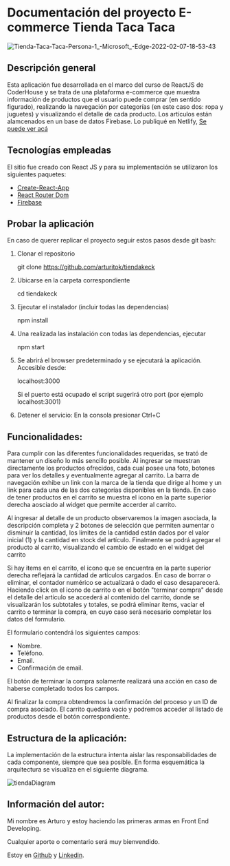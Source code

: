 # Documentación del proyecto E-commerce Tienda Taca Taca

![Tienda-Taca-Taca-Persona-1_-Microsoft_-Edge-2022-02-07-18-53-43](https://user-images.githubusercontent.com/87787593/152888273-ccf88664-ab53-4094-80bd-0ed65ce16b2b.gif)


## Descripción general

Esta aplicación fue desarrollada en el marco del curso de ReactJS de CoderHouse y se trata de una plataforma e-commerce que muestra información de productos que el usuario puede comprar (en sentido figurado), realizando la navegación por categorías (en este caso dos: ropa y juguetes) y visualizando el detalle de cada producto.
Los artículos están alamcenados en un base de datos Firebase.
Lo publiqué en Netlify, [Se puede ver acá](https://heuristic-clarke-0d9f87.netlify.app/)

## Tecnologías empleadas

El sitio fue creado con React JS y para su implementación se utilizaron los siguientes paquetes:

- [Create-React-App](https://create-react-app.dev/docs/getting-started)
- [React Router Dom](https://reacttraining.com/react-router/web/guides/quick-start)
- [Firebase](https://firebase.google.com/)

## Probar la aplicación

En caso de querer replicar el proyecto seguir estos pasos desde git bash:

1. Clonar el repositorio

   git clone https://github.com/arturitok/tiendakeck

2. Ubicarse en la carpeta correspondiente

   cd tiendakeck

3. Ejecutar el instalador (incluir todas las dependencias)

   npm install

4. Una realizada las instalación con todas las dependencias, ejecutar

   npm start

5. Se abrirá el browser predeterminado y se ejecutará la aplicación. Accesible desde:

   localhost:3000

   Si el puerto está ocupado el script sugerirá otro port (por ejemplo localhost:3001)

6. Detener el servicio:
   En la consola presionar Ctrl+C

## Funcionalidades:

Para cumplir con las diferentes funcionalidades requeridas, se trató de mantener un diseño lo más sencillo posible. Al ingresar se muestran directamente los productos ofrecidos, cada cual posee una foto, botones para ver los detalles y eventualmente agregar al carrito.
La barra de navegación exhibe un link con la marca de la tienda que dirige al home y un link para cada una de las dos categorías disponibles en la tienda.
En caso de tener productos en el carrito se muestra el icono en la parte superior derecha aosciado al widget que permite accerder al carrito.

Al ingresar al detalle de un producto observaremos la imagen asociada, la descripción completa y 2 botones de selección que permiten aumentar o disminuir la cantidad, los límites de la cantidad están dados por el valor inicial (1) y la cantidad en stock del artículo. Finalmente se podrá agregar el producto al carrito, visualizando el cambio de estado en el widget del carrito

Si hay items en el carrito, el icono que se encuentra en la parte superior derecha reflejará la cantidad de artículos cargados. En caso de borrar o eliminar, el contador numérico se actualizará o dado el caso desaparecerá.
Haciendo click en el icono de carrito o en el botón "terminar compra" desde el detalle del artículo se accederá al contenido del carrito, donde se visualizarán los subtotales y totales, se podrá eliminar ítems, vaciar el carrito o terminar la compra, en cuyo caso será necesario completar los datos del formulario.

El formulario contendrá los siguientes campos:

- Nombre.
- Teléfono.
- Email.
- Confirmación de email.

El botón de terminar la compra solamente realizará una acción en caso de haberse completado todos los campos.

Al finalizar la compra obtendremos la confirmación del proceso y un ID de compra asociado.
El carrito quedará vacio y podremos acceder al listado de productos desde el botón correspondiente.

## Estructura de la aplicación:

La implementación de la estructura intenta aislar las responsabilidades de cada componente, siempre que sea posible. En forma esquemática la arquitectura se visualiza en el siguiente diagrama.

![tiendaDiagram](https://user-images.githubusercontent.com/87787593/152888525-8cd133d1-a575-432d-a6ed-2d19088bdded.png)


## Información del autor:
Mi nombre es Arturo y estoy haciendo las primeras armas en Front End Developing.

Cualquier aporte o comentario será muy bienvendido.

Estoy en [Github](https://github.com/arturitok)  y [Linkedin](https://www.linkedin.com/in/arturo-keck-1b858313/). 

